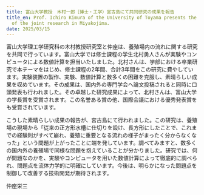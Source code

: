 ```yaml
---
title: 富山大学教授　木村一郎［博士・工学）宮古島にて共同研究の成果を報告
title_en: Prof. Ichiro Kimura of the University of Toyama presents the results
  of the joint research in Miyakojima.
date: 2025/03/15
---
```

富山大学理工学研究科の木村教授研究室と仲座は、養殖場内の流れに関する研究を共同で行っています。富山大学では修士課程の学生北村勇人さんが実験やコンピュータによる数値計算を担当いたしました。北村さんは、学部における卒業研究で本テーマをはじめ、修士課程の2年間、合計3年間をこの研究に費やしています。実験装置の製作、実験、数値計算と数多くの困難を克服し、素晴らしい成果を収めています。その成果は、国内外の専門学会へ論文投稿されると同時に口頭発表も行われました。その卓越した研究成果によって、北村さんは、富山大学の学長賞を受賞されます。この名誉ある賞の他、国際会議における優秀発表賞をも受賞されています。

こうした素晴らしい成果の報告が、宮古島にて行われました。この研究は、養殖場の現場から「従来の正方形水槽に仕切りを設け、長方形にしたことで、これまでの経験則がすべて崩れ、養殖に重要となる流れの様子がまったく分からなくなった」という問題が上がったことに端を発しています。調べてみますと、数多くの国内外の養殖場で同様な問題を抱えていることが分かりました。研究では、何が問題なのかを、実験やコンピュータを用いた数値計算によって徹底的に調べられ、問題点を流体力学的に明確にしています。今後は、明らかになった問題点を制御して改善する技術開発が期待されます。

仲座栄三

